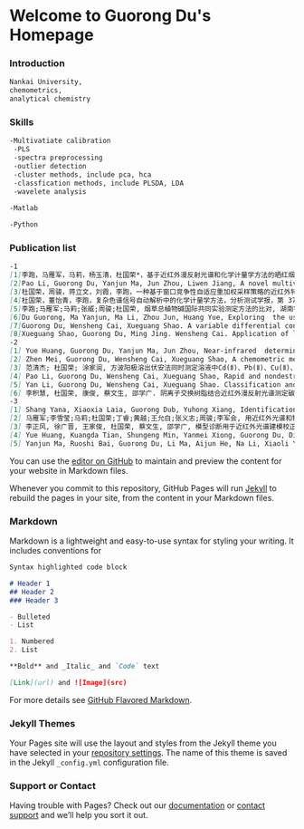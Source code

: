 # Welcome to Guorong Du's Homepage

### Introduction
```markdown
Nankai University, 
chemometrics, 
analytical chemistry
```
### Skills
```markdown
-Multivatiate calibration
 -PLS
 -spectra preprocessing
 -outlier detection
 -cluster methods, include pca, hca
 -classfication methods, include PLSDA, LDA
 -wavelete analysis
 
-Matlab

-Python
```
### Publication list

```markdown
-1
[1]李跑，马雁军，马莉，杨玉清，杜国荣*，基于近红外漫反射光谱和化学计量学方法的晒红烟常规化学指标的快速测定，湖南农业大学学报(自然科学版) 2018, 44(3):251–255. DOI:10.13331/j.cnki.jhau.2018.03.005
[2]Pao Li, Guorong Du, Yanjun Ma, Jun Zhou, Liwen Jiang, A novel multivariate calibration method based on variable adaptive boosting partial least squares algorithm, Chemometrics and Intelligent Laboratory Systems 176 (2018) 157–161
[3]杜国荣，周骏，蒋立文，刘霞，李跑，一种基于窗口竞争性自适应重加权采样策略的近红外特征变量选择方法，光谱学与光谱分析，已经接收
[4]杜国荣，董怡青，李跑，复杂色谱信号自动解析中的化学计量学方法，分析测试学报，第 37 卷 第 1 期，2018 年 1 月，Vol. 37 No. 1, 112 ～118
[5]李跑;马雁军;马莉;张威;周骏;杜国荣, 烟草总植物碱国际共同实验测定方法的比对, 湖南农业大学学报(自然科学版), 2017, 43(4), 388-393
[6]Du Guorong, Ma Yanjun, Ma Li, Zhou Jun, Huang Yue, Exploring  the use of NIR reﬂectance spectroscopy in prediction of free L-Asparagine in solanaceae  plants, International Journal of Biological Macromolecules 91 (2016) 426–430
[7]Guorong Du, Wensheng Cai, Xueguang Shao. A variable differential consensus method for improving the quantitative near-infrared spectroscopic analysis. Science China Chemistry, 2012 , 55 (9) :1946-1952.
[8]Xueguang Shao, Guorong Du, Ming Jing. Wensheng Cai. Application of latent projective graph in variable selection for near infrared spectral analysis. Chemometrics and Intelligent Laboratory Systems, 2012, 114: 44~49.
-2
[1]	Yue Huang, Guorong Du, Yanjun Ma, Jun Zhou, Near-infrared  determination of polyphenols using linear and nonlinear regression algorithms, Optik 126 (2015) 2030–2034 SCI
[2]	Zhen Mei, Guorong Du, Wensheng Cai, Xueguang Shao, A chemometric method to identify selective ion for resolution of overlapping gas chromatography-mass spectrometry signal, Science China Chemistry, 2013, 56(5): 656-663 SCI
[3]	范清杰; 杜国荣; 涂家润, 方波阳极溶出伏安法同时测定溶液中Cd(Ⅱ)、Pb(Ⅱ)、Cu(Ⅱ)、Bi(Ⅲ)离子的多元校正方法, 天津大学学报, 2013, 46(2): 145-149 EI
[4]	Pao Li, Guorong Du, Wensheng Cai, Xueguang Shao, Rapid and nondestructive analysis of pharmaceutical products using near-infrared diffuse reflectance spectroscopy, Journal of Pharmaceutical and Biomedical Analysis, 2012, 70: 288-294, doi: 10.1016/j.jpba.2012.07.013 SCI
[5]	Yan Li, Guorong Du, Wensheng Cai, Xueguang Shao. Classification and quantitative analysis of Azithromycin tablets by Raman spectroscopy and Chemometrics. American Journal of Analytical Chemistry, 2011, 2: 135~141.
[6]	李积慧, 杜国荣, 康俊, 蔡文生, 邵学广. 阴离子交换树脂结合近红外漫反射光谱测定碳酸饮料中日落黄. 分析化学, 2011, 39: 898~901. 核心
-3
[1]	Shang Yana, Xiaoxia Laia, Guorong Dub, Yuhong Xiang, Identification of Aminoglycoside Antibiotics in Milk Matrix with a Colorimetric Sensor Array and Pattern Recognition Methods, Analytica Chimica Acta, doi: https://doi.org/10.1016/j.aca.2018.06.004 SCI
[2]	马雁军;李雪莹;马莉;杜国荣;丁睿;黄越;王允白;张义志;周骏;李军会, 用近红外光谱和特征指标判别国产白肋烟产地及部位间相似性, 中国烟草学报, 2017,23(3), 38-48 核心
[3]	李正风, 徐广晋, 王家俊, 杜国荣, 蔡文生, 邵学广, 模型诊断用于近红外光谱建模校正集中奇异样本的识别, 分析化学, 2016, 44(2) : 305 – 309 核心
[4]	Yue Huang, Kuangda Tian, Shungeng Min, Yanmei Xiong, Guorong Du, Distribution assessment and quantiﬁcation of counterfeit melamine in powdered milk by NIR imaging methods, Food Chemistry 177 (2015) 174–181 SCI
[5]	Yanjun Ma, Ruoshi Bai, Guorong Du, Li Ma, Aijun He, Na Li, Xiaoli Yi, Wensheng Cai, Jun Zhou, Xueguang Shao. Rapid Determination of four tobacco specific nitrosamines in white burley tobaccos by near-infrared spectroscopy. Analytical Methods, 2012, 4: 1371~1376. SCI
```

You can use the [editor on GitHub](https://github.com/nkchem09/adairgithub.io/edit/master/index.md) to maintain and preview the content for your website in Markdown files.

Whenever you commit to this repository, GitHub Pages will run [Jekyll](https://jekyllrb.com/) to rebuild the pages in your site, from the content in your Markdown files.

### Markdown

Markdown is a lightweight and easy-to-use syntax for styling your writing. It includes conventions for

```markdown
Syntax highlighted code block

# Header 1
## Header 2
### Header 3

- Bulleted
- List

1. Numbered
2. List

**Bold** and _Italic_ and `Code` text

[Link](url) and ![Image](src)
```

For more details see [GitHub Flavored Markdown](https://guides.github.com/features/mastering-markdown/).

### Jekyll Themes

Your Pages site will use the layout and styles from the Jekyll theme you have selected in your [repository settings](https://github.com/nkchem09/adairgithub.io/settings). The name of this theme is saved in the Jekyll `_config.yml` configuration file.

### Support or Contact

Having trouble with Pages? Check out our [documentation](https://help.github.com/categories/github-pages-basics/) or [contact support](https://github.com/contact) and we’ll help you sort it out.
